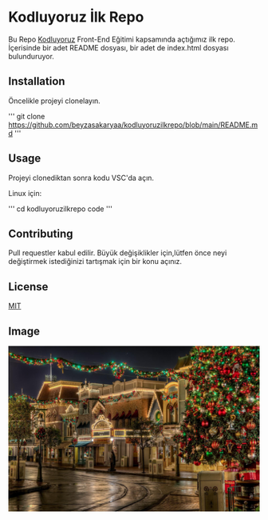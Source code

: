 # Kodluyoruz İlk Repo
Bu Repo [Kodluyoruz](https://www.kodluyoruz.org/) Front-End Eğitimi kapsamında açtığımız ilk repo. İçerisinde bir adet README dosyası, bir adet de index.html dosyası bulunduruyor.

## Installation
Öncelikle projeyi clonelayın.

'''
git clone https://github.com/beyzasakaryaa/kodluyoruzilkrepo/blob/main/README.md
'''

## Usage
Projeyi clonediktan sonra kodu VSC'da açın.

Linux için:

'''
 cd kodluyoruzilkrepo
 code
'''

## Contributing
Pull requestler kabul edilir. Büyük değişiklikler için,lütfen önce neyi değiştirmek istediğinizi tartışmak için bir konu açınız.


## License
[MIT](https://www.mit.gov.tr/)


## Image

![Proje Resmi](image.jpg)
